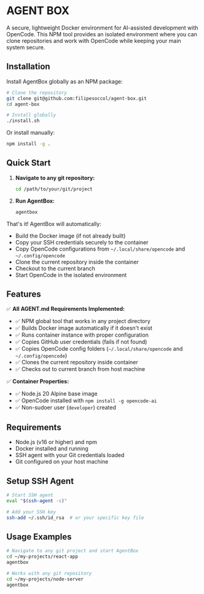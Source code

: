 # AGENT BOX

A secure, lightweight Docker environment for AI-assisted development with OpenCode. This NPM tool provides an isolated environment where you can clone repositories and work with OpenCode while keeping your main system secure.

## Installation

Install AgentBox globally as an NPM package:

```bash
# Clone the repository
git clone git@github.com:filipesoccol/agent-box.git
cd agent-box

# Install globally
./install.sh
```

Or install manually:

```bash
npm install -g .
```

## Quick Start

1. **Navigate to any git repository:**
   ```bash
   cd /path/to/your/git/project
   ```

2. **Run AgentBox:**
   ```bash
   agentbox
   ```

That's it! AgentBox will automatically:
- Build the Docker image (if not already built)
- Copy your SSH credentials securely to the container
- Copy OpenCode configurations from `~/.local/share/opencode` and `~/.config/opencode`
- Clone the current repository inside the container
- Checkout to the current branch
- Start OpenCode in the isolated environment

## Features

✅ **All AGENT.md Requirements Implemented:**
- ✅ NPM global tool that works in any project directory
- ✅ Builds Docker image automatically if it doesn't exist
- ✅ Runs container instance with proper configuration
- ✅ Copies GitHub user credentials (fails if not found)
- ✅ Copies OpenCode config folders (`~/.local/share/opencode` and `~/.config/opencode`)
- ✅ Clones the current repository inside container
- ✅ Checks out to current branch from host machine

✅ **Container Properties:**
- ✅ Node.js 20 Alpine base image
- ✅ OpenCode installed with `npm install -g opencode-ai`
- ✅ Non-sudoer user (`developer`) created

## Requirements

- Node.js (v16 or higher) and npm
- Docker installed and running  
- SSH agent with your Git credentials loaded
- Git configured on your host machine

## Setup SSH Agent

```bash
# Start SSH agent
eval "$(ssh-agent -s)"

# Add your SSH key
ssh-add ~/.ssh/id_rsa  # or your specific key file
```

## Usage Examples

```bash
# Navigate to any git project and start AgentBox
cd ~/my-projects/react-app
agentbox

# Works with any git repository
cd ~/my-projects/node-server
agentbox
```
